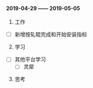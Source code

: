 #### 2019-04-29 —— 2019-05-05
1. 工作
  - [ ] 新增按轧辊完成和开始安装指标

2. 学习
  - [ ] 其他平台学习
    - [ ] 灵犀 

3. 思考
